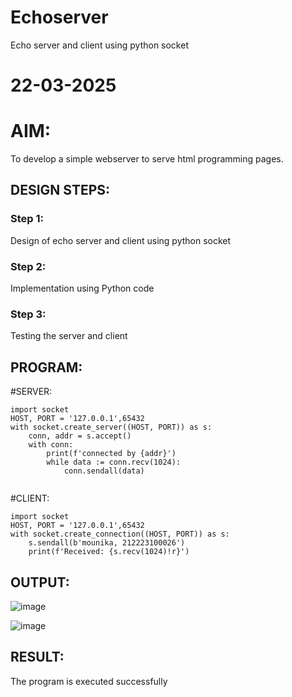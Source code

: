 # Echoserver
Echo server and client using python socket
# 22-03-2025
# AIM:

To develop a simple webserver to serve html programming pages.

## DESIGN STEPS:

### Step 1:

Design of echo server and client using python socket

### Step 2:

Implementation using Python code

### Step 3:

Testing the server and client 

## PROGRAM:
#SERVER:
```
import socket
HOST, PORT = '127.0.0.1',65432
with socket.create_server((HOST, PORT)) as s:
    conn, addr = s.accept()
    with conn:
        print(f'connected by {addr}')
        while data := conn.recv(1024):
            conn.sendall(data)
            

```
#CLIENT:
```
import socket
HOST, PORT = '127.0.0.1',65432
with socket.create_connection((HOST, PORT)) as s:
    s.sendall(b'mounika, 212223100026')
    print(f'Received: {s.recv(1024)!r}')
```

## OUTPUT:

![image](https://github.com/user-attachments/assets/6b597819-4cab-4567-94df-2e3eebb1387e)

![image](https://github.com/user-attachments/assets/07176f36-5199-43bc-bb16-9f5a1c895218)


## RESULT:
The program is executed successfully
